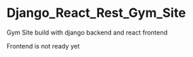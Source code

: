 # Django_React_Rest_Gym_Site
Gym Site build with django backend and react frontend

Frontend is not ready yet

